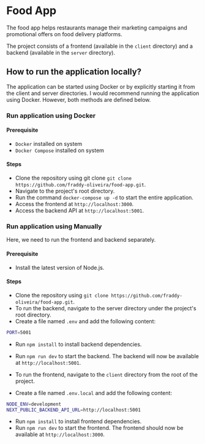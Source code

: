 # Food App

The food app helps restaurants manage their marketing campaigns and promotional offers on food delivery platforms.

The project consists of a frontend (available in the `client` directory) and a backend (available in the `server` directory).

## How to run the application locally?

The application can be started using Docker or by explicitly starting it from the client and server directories. I would recommend running the application using Docker. However, both methods are defined below.

### Run application using Docker

#### Prerequisite

- `Docker` installed on system
- `Docker Compose` installed on system

#### Steps

- Clone the repository using git clone `git clone https://github.com/fraddy-oliveira/food-app.git`.
- Navigate to the project's root directory.
- Run the command `docker-compose up -d` to start the entire application.
- Access the frontend at `http://localhost:3000`.
- Access the backend API at `http://localhost:5001`.

### Run application using Manually

Here, we need to run the frontend and backend separately.

#### Prerequisite

- Install the latest version of Node.js.

#### Steps

- Clone the repository using `git clone https://github.com/fraddy-oliveira/food-app.git`.
- To run the backend, navigate to the server directory under the project's root directory.
- Create a file named `.env` and add the following content:

```sh
PORT=5001
```

- Run `npm install` to install backend dependencies.

- Run `npm run dev` to start the backend. The backend will now be available at `http://localhost:5001`.

- To run the frontend, navigate to the `client` directory from the root of the project.

- Create a file named `.env.local` and add the following content:

```sh
NODE_ENV=development
NEXT_PUBLIC_BACKEND_API_URL=http://localhost:5001
```

- Run `npm install` to install frontend dependencies.
- Run `npm run dev` to start the frontend. The frontend should now be available at `http://localhost:3000`.
